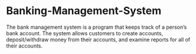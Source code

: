 # Banking-Management-System
The bank management system is a program that keeps track of a person’s bank account. The system allows customers to create accounts, deposit/withdraw money from their accounts, and examine reports for all of their accounts.
